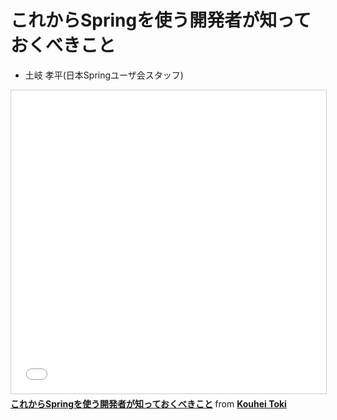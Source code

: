 # これからSpringを使う開発者が知っておくべきこと

- ⼟岐 孝平(⽇本Springユーザ会スタッフ)

<iframe src="//www.slideshare.net/slideshow/embed_code/key/DvIn0ay7Ph36qX" width="595" height="485" frameborder="0" marginwidth="0" marginheight="0" scrolling="no" style="border:1px solid #CCC; border-width:1px; margin-bottom:5px; max-width: 100%;" allowfullscreen> </iframe> <div style="margin-bottom:5px"> <strong> <a href="//www.slideshare.net/KouheiToki/spring-121307860" title="これからSpringを使う開発者が知っておくべきこと" target="_blank">これからSpringを使う開発者が知っておくべきこと</a> </strong> from <strong><a href="https://www.slideshare.net/KouheiToki" target="_blank">Kouhei Toki</a></strong> </div>
